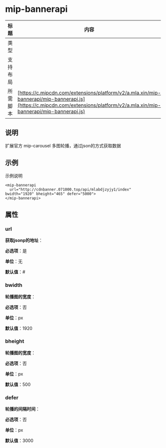 # mip-bannerapi

标题|内容
----|----
类型|
支持布局|
所需脚本| [https://c.mipcdn.com/extensions/platform/v2/a.mla.xin/mip-bannerapi/mip-bannerapi.js](https://c.mipcdn.com/extensions/platform/v2/a.mla.xin/mip-bannerapi/mip-bannerapi.js)

## 说明

扩展官方 mip-carousel 多图轮播，通过json的方式获取数据

## 示例

示例说明

```
<mip-bannerapi 
  url="http://cdnbanner.071000.top/api/mlabdjzyjy1/index" bwidth="1920" bheight="465" defer="5000">
</mip-bannerapi>
```

## 属性

### url

**获取jsonp的地址**：

**必选项**：是

**单位**：无

**默认值**：#

### bwidth

**轮播图的宽度**：

**必选项**：否

**单位**：px

**默认值**：1920

### bheight

**轮播图的宽度**：

**必选项**：否

**单位**：px

**默认值**：500

### defer

**轮播的间隔时间**：

**必选项**：否

**单位**：px

**默认值**：3000
